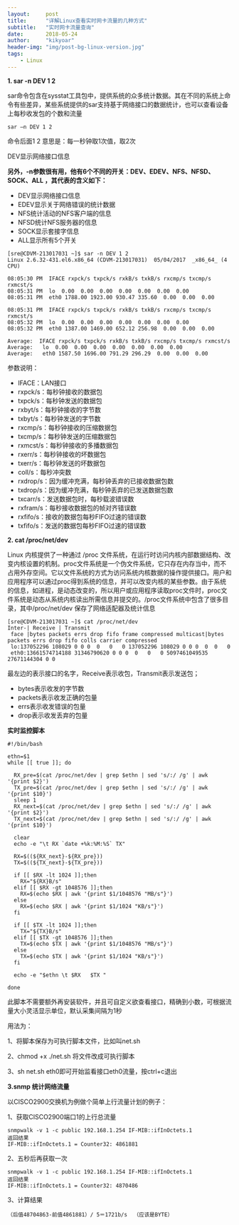 ```yaml
---
layout:     post
title:      "详解Linux查看实时网卡流量的几种方式"
subtitle:   "实时网卡流量查询"
date:       2018-05-24
author:     "kikyoar"
header-img: "img/post-bg-linux-version.jpg"
tags:
    - Linux
---   
```


**1. sar -n DEV 1 2**   

sar命令包含在sysstat工具包中，提供系统的众多统计数据。其在不同的系统上命令有些差异，某些系统提供的sar支持基于网络接口的数据统计，也可以查看设备上每秒收发包的个数和流量  

	sar –n DEV 1 2  
命令后面1 2 意思是：每一秒钟取1次值，取2次  

DEV显示网络接口信息  

**另外，-n参数很有用，他有6个不同的开关：DEV、EDEV、NFS、NFSD、SOCK、ALL ，其代表的含义如下：**    

- DEV显示网络接口信息  
- EDEV显示关于网络错误的统计数据  
- NFS统计活动的NFS客户端的信息  
- NFSD统计NFS服务器的信息  
- SOCK显示套接字信息  
- ALL显示所有5个开关  

```
[sre@CDVM-213017031 ~]$ sar -n DEV 1 2
Linux 2.6.32-431.el6.x86_64 (CDVM-213017031)  05/04/2017  _x86_64_ (4 CPU)
	
08:05:30 PM  IFACE rxpck/s txpck/s rxkB/s txkB/s rxcmp/s txcmp/s rxmcst/s
08:05:31 PM  lo  0.00  0.00  0.00  0.00  0.00  0.00  0.00
08:05:31 PM  eth0 1788.00 1923.00 930.47 335.60  0.00  0.00  0.00
	
08:05:31 PM  IFACE rxpck/s txpck/s rxkB/s txkB/s rxcmp/s txcmp/s rxmcst/s
08:05:32 PM  lo  0.00  0.00  0.00  0.00  0.00  0.00  0.00
08:05:32 PM  eth0 1387.00 1469.00 652.12 256.98  0.00  0.00  0.00
	
Average:  IFACE rxpck/s txpck/s rxkB/s txkB/s rxcmp/s txcmp/s rxmcst/s
Average:   lo  0.00  0.00  0.00  0.00  0.00  0.00  0.00
Average:   eth0 1587.50 1696.00 791.29 296.29  0.00  0.00  0.00   
```
参数说明：  

- IFACE：LAN接口
- rxpck/s：每秒钟接收的数据包
- txpck/s：每秒钟发送的数据包
- rxbyt/s：每秒钟接收的字节数
- txbyt/s：每秒钟发送的字节数
- rxcmp/s：每秒钟接收的压缩数据包
- txcmp/s：每秒钟发送的压缩数据包
- rxmcst/s：每秒钟接收的多播数据包
- rxerr/s：每秒钟接收的坏数据包
- txerr/s：每秒钟发送的坏数据包
- coll/s：每秒冲突数
- rxdrop/s：因为缓冲充满，每秒钟丢弃的已接收数据包数
- txdrop/s：因为缓冲充满，每秒钟丢弃的已发送数据包数
- txcarr/s：发送数据包时，每秒载波错误数
- rxfram/s：每秒接收数据包的帧对齐错误数
- rxfifo/s：接收的数据包每秒FIFO过速的错误数
- txfifo/s：发送的数据包每秒FIFO过速的错误数  
	
**2. cat /proc/net/dev**   

Linux 内核提供了一种通过 /proc 文件系统，在运行时访问内核内部数据结构、改变内核设置的机制。proc文件系统是一个伪文件系统，它只存在内存当中，而不占用外存空间。它以文件系统的方式为访问系统内核数据的操作提供接口。用户和应用程序可以通过proc得到系统的信息，并可以改变内核的某些参数。由于系统的信息，如进程，是动态改变的，所以用户或应用程序读取proc文件时，proc文件系统是动态从系统内核读出所需信息并提交的。/proc文件系统中包含了很多目录，其中/proc/net/dev 保存了网络适配器及统计信息   

	[sre@CDVM-213017031 ~]$ cat /proc/net/dev
	Inter-| Receive | Transmit
	 face |bytes packets errs drop fifo frame compressed multicast|bytes packets errs drop fifo colls carrier compressed
	 lo:137052296 108029 0 0 0  0   0   0 137052296 108029 0 0 0  0  0   0
	 eth0:13661574714188 31346790620 0 0 0  0   0   0 5097461049535 27671144304 0 0    

最左边的表示接口的名字，Receive表示收包，Transmit表示发送包；  

- bytes表示收发的字节数
- packets表示收发正确的包量
- errs表示收发错误的包量
- drop表示收发丢弃的包量   

**实时监控脚本**  

```
#!/bin/bash

ethn=$1
while [[ true ]]; do    
  
  RX_pre=$(cat /proc/net/dev | grep $ethn | sed 's/:/ /g' | awk '{print $2}')      
  TX_pre=$(cat /proc/net/dev | grep $ethn | sed 's/:/ /g' | awk '{print $10}')   
  sleep 1
  RX_next=$(cat /proc/net/dev | grep $ethn | sed 's/:/ /g' | awk '{print $2}')
  TX_next=$(cat /proc/net/dev | grep $ethn | sed 's/:/ /g' | awk '{print $10}')

  clear
  echo -e "\t RX `date +%k:%M:%S` TX"

  RX=$((${RX_next}-${RX_pre}))
  TX=$((${TX_next}-${TX_pre}))

  if [[ $RX -lt 1024 ]];then
    RX="${RX}B/s"
  elif [[ $RX -gt 1048576 ]];then
    RX=$(echo $RX | awk '{print $1/1048576 "MB/s"}')
  else
    RX=$(echo $RX | awk '{print $1/1024 "KB/s"}')
  fi

  if [[ $TX -lt 1024 ]];then
    TX="${TX}B/s"
  elif [[ $TX -gt 1048576 ]];then
    TX=$(echo $TX | awk '{print $1/1048576 "MB/s"}')
  else
    TX=$(echo $TX | awk '{print $1/1024 "KB/s"}')
  fi

  echo -e "$ethn \t $RX   $TX "

done

```   
	
此脚本不需要额外再安装软件，并且可自定义欲查看接口，精确到小数，可根据流量大小灵活显示单位，默认采集间隔为1秒   

用法为：   

1、将脚本保存为可执行脚本文件，比如叫net.sh   

2、chmod +x ./net.sh 将文件改成可执行脚本   

3、sh net.sh eth0即可开始监看接口eth0流量，按ctrl+c退出   

**3.snmp 统计网络流量**   

以CISCO2900交换机为例做个简单上行流量计划的例子：   

1、获取CISCO2900端口1的上行总流量  

    snmpwalk -v 1 -c public 192.168.1.254 IF-MIB::ifInOctets.1
    返回结果
    IF-MIB::ifInOctets.1 = Counter32: 4861881  

2、五秒后再获取一次   
 
    snmpwalk -v 1 -c public 192.168.1.254 IF-MIB::ifInOctets.1
    返回结果
    IF-MIB::ifInOctets.1 = Counter32: 4870486  

3、计算结果  
	
	（后值48704863-前值4861881）/ 5＝1721b/s  （应该是BYTE） 